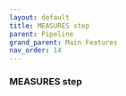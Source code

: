 ```yaml
---
layout: default
title: MEASURES step
parent: Pipeline
grand_parent: Main Features
nav_order: 14
---
```

### MEASURES step
